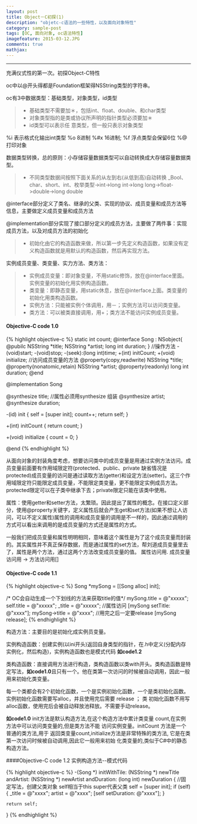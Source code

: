 ```yaml
---
layout: post
title: Object－C初探(1)
description: "objetc-c语法的一些特性，以及面向对象特性"
category: sample-post
tags: [OC, 面向对象, oc语法特性]
imagefeature: 2015-03-12.JPG
comments: true
mathjax:
---
```


------

充满仪式性的第一次。初探Object-C特性

oc中以@开头得都是Foundation框架得NSString类型的字符串。

oc有3中数据类型：基础类型，对象类型，id类型

> * 基础类型不需要加＊，包括int、float、double、和char类型
> *	对象类型指的是类或协议所声明的指针类型必须要加＊
> *	id类型可以表示任 意类型，但一般只表示对象类型

%i 表示格式化输出int类型  %o 8进制 %#x 16进制; %f 浮点类型会保留6位 %@ 打印对象

数据类型转换，总的原则：小存储容量数据类型可以自动转换成大存储容量数据类型。
> * 不同类型数据间按照下面关系的从左到右(从低到高)自动转换
		_Bool、char、short、int、枚举类型->int->long int->long long->float->double->long double

@interface部分定义了类名、继承的父类、实现的协议、成员变量和成员方法等信息，主要做定义成员变量和成员方法

@implementation部分实现了接口部分定义的成员方法，主要做了两件事：实现成员方法，以及对成员方法的初始化
> * 初始化由它的构造函数来做，所以第一步先定义构造函数，如果没有定义构造函数就是用默认的构造函数，然后再实现方法。

实例成员变量、类变量、实力方法、类方法：
> * 实例成员变量：即对象变量，不用static修饰，放在@interface里面。实例变量的初始化用实例构造函数。
> * 类变量：即静态变量，用static休息，放在@interface上面。类变量的初始化用类构造函数。
> * 实例方法：只能被实例个体调用，用－；实例方法可以访问类变量。
> * 类方法：可以被类直接调用，用+；类方法不能访问实例成员变量。

#### Objective-C code 1.0

{% highlight objective-c %}
static int count;
@interface Song : NSobject{
	@pubilc
	NSString *title;
	NSString *artist;
	long int duration;
}
//操作方法
-(void)start;
-(void)stop;
-(seek):(long int)time;
+(int) initCount;
+(void) initialize;
//访问成员变量的方法
@property(copy,readwrite) NSString *title;
@property(nonatomic,retain) NSString *artist;
@property(readonly) long int duration;
@end


@implementation Song

@synthesize title;   //属性必须用synthesize 组装
@synthesize artist;
@synthesize duration;

-(id) init
{
	self = [super init];
	count++;
	return self;
}

+(int) initCount
{
	return count;
}

+(void) initialize
{
	count = 0;
}

@end
{% endhighlight %}

从面向对象的封装角度考虑，想要访问类中的成员变量是用通过实例方法访问。成员变量前面要有作用域限定符(protected、public、private 缺省情况是protected)成员变量的访问是通过读取方法(getter)和设定方法(setter)。这三个作用域限定符只能限定成员变量，不能限定类变量，更不能限定实例成员方法。protected限定可以在子类中继承下去；private限定只能在该类中使用。

属性：使用getter和setter方法，太繁琐。因此提出了属性的概念。在接口定义部分，使用@property关键字，定义属性后就会产生get和set方法(如果不想让人访问，可以不定义属性)属性的调用和成员变量的调用是不一样的，因此通过调用的方式可以看出来调用的是成员变量的方式还是属性的方式。

一般我们把成员变量和属性明明相同，意味着这个属性是为了这个成员变量而封装的。其实属性并不真正保存数据，而是通过属性的set方法，帮刘道成员变量里去了，属性是两个方法，通过这两个方法改变成员变量的值。 属性访问用.  成员变量访问用 ->  方法访问用[]
#### Objective-C code 1.1
{% highlight objective-c %}
Song *mySong = [[Song alloc] init];

/* OC会自动生成一个下划线的方法来获取title的值*/
mySong.title = @"xxxxx";
self.title = @"xxxxx";
_title = @"xxxxx";			//属性访问
[mySong setTitle: @"xxxx"];
mySong->title = @"xxxx";
//用完之后一定要release
[mySong release];
{% endhighlight %}

构造方法：主要目的是初始化成实例员变量。

实例构造函数：创建实例(以ini开头)返回自身类型的指针，在.h中定义(分配内存实例化，然后构造)，实例构造函数也是模式代码 **如code1.2**

类构造函数：直接调用方法进行构造，类构造函数以类with开头。类构造函数是特定写法，**如code1.0**且只有一个。他在类第一次访问的时候被自动调用，因此一般用来初始化类变量。

每一个类都会有2个初始化函数，一个是实例初始化函数，一个是类初始化函数。实例初始化函数需要写alloc，并且使用完后需要 release ； 类 初始化函数不用写alloc函数，使用完后会被自动释放池释放。不需要手动release。

**如code1.0** init方法是默认构造方法,在这个构造方法中累计类变量 count,在实例方法中可以访问类变量的,但是类方法不能 访问实例变量。initCount 方法是一个普通的类方法,用于 返回类变量count,initialize方法是非常特殊的类方法, 它是在类第一次访问时候被自动调用,因此它一般用来初始 化类变量的,类似于C#中的静态构造方法。

####Objective-C code 1.2 实例构造方法--模式代码

{% highlight objective-c %}
-(Song *) initWithTile: (NSString *) newTitle andArtist: (NSString *) newArtist andDuration: (long int) newDuration
{
//固定写法，创建父类对象 self相当于this super代表父类
	self = [super init];
	if (self)
	{
		_title = @"xxxx";
		artist = @"xxxx";
		[self setDuration: @"xxxx"];
	}
	
	return self;
}
{% endhighlight %}



